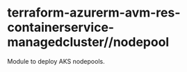 # terraform-azurerm-avm-res-containerservice-managedcluster//nodepool

Module to deploy AKS nodepools.
